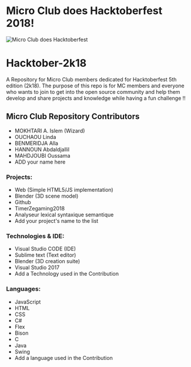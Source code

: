 # Micro Club does Hacktoberfest 2018!
![Micro Club does Hacktoberfest](https://www.pixenli.com/image/u1d-OnjX)

# Hacktober-2k18
  
A Repository for Micro Club members dedicated for Hacktoberfest 5th edition (2k18). The purpose of this repo is for MC members and everyone who wants to join to get into the open source community and help them develop and share projects and knowledge while having a fun challenge !!
  
## Micro Club Repository Contributors

* MOKHTARI A. Islem (Wizard)
* OUCHAOU Linda
* BENMERIDJA Alla
* HANNOUN Abdaldjallil
* MAHDJOUBI Oussama
* ADD your name here

### Projects: 

* Web (Simple HTML5/JS implementation)
* Blender (3D scene model)
* Github
* TimerZegaming2018
* Analyseur lexical syntaxique semantique
* Add your project's name to the list

### Technologies & IDE: 

* Visual Studio CODE (IDE)
* Sublime text (Text editor) 
* Blender (3D creation suite)
* Visual Studio 2017
* Add a Technology used in the Contribution

### Languages: 

* JavaScript
* HTML
* CSS
* C#
* Flex
* Bison
* C
* Java
* Swing
* Add a language used in the Contribution
